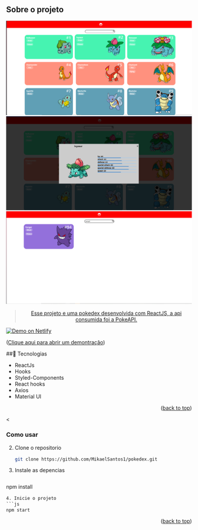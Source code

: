 <div id="top"></div>



## Sobre o projeto


<div align="center"><a href="#top">
 
<img src="./public/pokedex.PNG" alt="pokedex">
<img src="./public/modal.png" >
 <img src="./public/pesquisa.png" alt="search">                                                   

>Esse projeto e uma pokedex desenvolvida com ReactJS, a api consumida foi a PokeAPI.
</a></div>

<a href="https://pokedex-react-mikael.netlify.app" target="_blank">
    <img width ="150px" height="150px"alt="Demo on Netlify"  src="https://uploaddeimagens.com.br/imagens/kM4RmyM">
  </a>

<p align="left">(<a href="https://disneyplus-clone-3eeed.web.app target="_blank">Clique aqui para abrir um demontraçâo</a>)</p>



##🚀 Tecnologias



* ReactJs
* Hooks
* Styled-Components
* React hooks                                                                                        
* Axios
* Material UI
  



<p align="right">(<a href="#top">back to top</a>)</p>



<


### Como usar

2. Clone o repositorio
   ```sh
   git clone https://github.com/MikaelSantos1/pokedex.git
   ```
3. Instale as  depencias
   ```sh
  npm install
   ```
4. Inicie o projeto
   ```js
   npm start
   ```

<p align="right">(<a href="#top">back to top</a>)</p>

